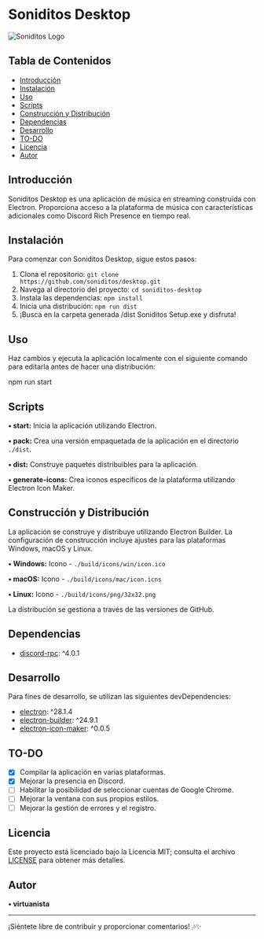 # Soniditos Desktop

![Soniditos Logo](https://soniditos.com/storage/branding_media/959516b0-83c4-41f5-ac62-c56766df775a.png)

## Tabla de Contenidos

- [Introducción](#introducción)
- [Instalación](#instalación)
- [Uso](#uso)
- [Scripts](#scripts)
- [Construcción y Distribución](#construcción-y-distribución)
- [Dependencias](#dependencias)
- [Desarrollo](#desarrollo)
- [TO-DO](#to-do)
- [Licencia](#licencia)
- [Autor](#autor)

## Introducción

Soniditos Desktop es una aplicación de música en streaming construida con Electron.
Proporciona acceso a la plataforma de música con características adicionales como Discord Rich Presence en tiempo real.

## Instalación

Para comenzar con Soniditos Desktop, sigue estos pasos:

1. Clona el repositorio: `git clone https://github.com/soniditos/desktop.git`
2. Navega al directorio del proyecto: `cd soniditos-desktop`
3. Instala las dependencias: `npm install`
4. Inicia una distribución: `npm run dist`
5. ¡Busca en la carpeta generada /dist Soniditos Setup.exe y disfruta! 

## Uso

Haz cambios y ejecuta la aplicación localmente con el siguiente comando para editarla antes de hacer una distribución:

npm run start

## Scripts

**• start:** Inicia la aplicación utilizando Electron.

**• pack:** Crea una versión empaquetada de la aplicación en el directorio `./dist`.

**• dist:** Construye paquetes distribuibles para la aplicación.

**• generate-icons:** Crea iconos específicos de la plataforma utilizando Electron Icon Maker.

## Construcción y Distribución

La aplicación se construye y distribuye utilizando Electron Builder. La configuración de construcción incluye ajustes para las plataformas Windows, macOS y Linux.

**• Windows:** Icono - `./build/icons/win/icon.ico`

**• macOS:** Icono - `./build/icons/mac/icon.icns`

**• Linux:** Icono - `./build/icons/png/32x32.png`

La distribución se gestiona a través de las versiones de GitHub.

## Dependencias

- [discord-rpc](https://www.npmjs.com/package/discord-rpc): ^4.0.1

## Desarrollo

Para fines de desarrollo, se utilizan las siguientes devDependencies:

- [electron](https://www.npmjs.com/package/electron): ^28.1.4
- [electron-builder](https://www.npmjs.com/package/electron-builder): ^24.9.1
- [electron-icon-maker](https://www.npmjs.com/package/electron-icon-maker): ^0.0.5

## TO-DO

- [X] Compilar la aplicación en varias plataformas.
- [X] Mejorar la presencia en Discord.
- [ ] Habilitar la posibilidad de seleccionar cuentas de Google Chrome.
- [ ] Mejorar la ventana con sus propios estilos.
- [ ] Mejorar la gestión de errores y el registro.

## Licencia

Este proyecto está licenciado bajo la Licencia MIT; consulta el archivo [LICENSE](./license) para obtener más detalles.

## Autor

**• virtuanista**

---

¡Siéntete libre de contribuir y proporcionar comentarios! 🎶✨
